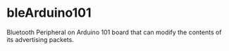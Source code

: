 # bleArduino101
Bluetooth Peripheral on Arduino 101 board that can modify the contents of its advertising packets.
